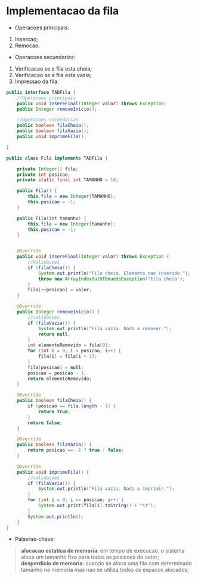 # Implementacao da fila
- Operacoes principais:
1. Insercao;
2. Remocao.

- Operacoes secundarias:
1. Verificacao se a fila esta cheia;
2. Verificacao se a fila esta vazia;
3. Impressao da fila.

```java
public interface TADFila {
    //Operacoes principais
    public void insereFinal(Integer valor) throws Exception;
    public Integer removeInicio();

    //Operacoes secundarias
    public boolean filaCheia();
    public boolean filaVazia();
    public void imprimeFila();

}
```

```java
public class Fila implements TADFila {

    private Integer[] fila;
    private int posicao;
    private static final int TAMANHO = 10;

    public Fila() {
        this.fila = new Integer[TAMANHO];
        this.posicao = -1;
    }

    public Fila(int tamanho) {
        this.fila = new Integer[tamanho];
        this.posicao = -1;
    }


    @Override
    public void insereFinal(Integer valor) throws Exception {
        //Validacoes
        if (filaCheia()) {
            System.out.println("Fila cheia. Elemento nao inserido.");
            throw new ArrayIndexOutOfBoundsException("Fila cheia");
        }
        fila[++posicao] = valor;
    }

    @Override
    public Integer removeInicio() {
        //validacoes
        if (filaVazia()) {
            System.out.println("Fila vazia. Nada a remover.");
            return null;
        }
        int elementoRemovido = fila[0];
        for (int i = 0; i < posicao; i++) {
            fila[i] = fila[i + 1];
        }
        fila[posicao] = null;
        posicao = posicao - 1;
        return elementoRemovido;
    }

    @Override
    public boolean filaCheia() {
        if (posicao == fila.length - 1) {
            return true;
        }
        return false;
    }

    @Override
    public boolean filaVazia() {
        return posicao == -1 ? true : false;
    }

    @Override
    public void imprimeFila() {
        //validacoes
        if (filaVazia()) {
            System.out.println("Fila vazia. Nada a imprimir.");
        }
        for (int i = 0; i <= posicao; i++) {
            System.out.print(fila[i].toString() + "\t");
        }
        System.out.println();
    }
}
```
- Palavras-chave:
> **alocacao estatica de memoria**: em tempo de execucao, o sistema aloca um tamanho fixo para todas as posicoes do vetor; <br>
> **desperdicio de memoria**: quando se aloca uma fila com determinado tamanho na memoria mas nao se utiliza todos os espacos alocados; <br>
